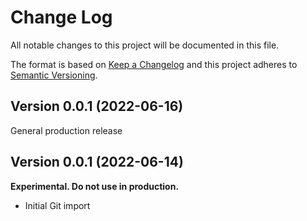 # Change Log

All notable changes to this project will be documented in this file.

The format is based on [Keep a Changelog](http://keepachangelog.com/)
and this project adheres to [Semantic Versioning](http://semver.org/).

## Version 0.0.1 (2022-06-16)

General production release

## Version 0.0.1 (2022-06-14)

**Experimental. Do not use in production.**

* Initial Git import
